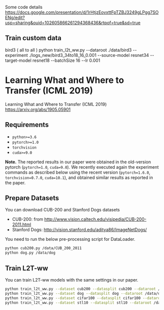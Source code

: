 Some code details https://docs.google.com/presentation/d/1rHtjzEovxttFpTZBJ3249gLPgg7SOENg/edit?usp=sharing&ouid=102605866261294368436&rtpof=true&sd=true


## Train custom data 
bird3 ( all to all )
python train_l2t_ww.py --dataroot ./data/bird3 --experiment ./logs_new/bird3_34to18_16_0.001 --source-model resnet34 --target-model resnet18 --batchSize 16 --lr 0.001

# Learning What and Where to Transfer (ICML 2019)
Learning What and Where to Transfer (ICML 2019)
https://arxiv.org/abs/1905.05901

## Requirements

- `python>=3.6`
- `pytorch>=1.0`
- `torchvision`
- `cuda>=9.0`

**Note.** The reported results in our paper were obtained in the old-version pytorch (`pytorch=1.0`, `cuda=9.0`). We recently executed again the experiment commands as described below using the recent version (`pytorch=1.6.0`, `torchvision=0.7.0`, `cuda=10.1`), and obtained similar results as reported in the paper.

## Prepare Datasets

You can download CUB-200 and Stanford Dogs datasets
- CUB-200: from http://www.vision.caltech.edu/visipedia/CUB-200-2011.html
- Stanford Dogs: http://vision.stanford.edu/aditya86/ImageNetDogs/

You need to run the below pre-processing script for DataLoader.

```bash
python cub200.py /data/CUB_200_2011
python dog.py /data/dog
```

## Train L2T-ww

You can train L2T-ww models with the same settings in our paper.

```bash
python train_l2t_ww.py --dataset cub200 --datasplit cub200 --dataroot /data/CUB_200_2011
python train_l2t_ww.py --dataset dog --datasplit dog --dataroot /data/dog
python train_l2t_ww.py --dataset cifar100 --datasplit cifar100 --dataroot /data/ --experiment logs/cifar100_0/ --source-path logs --source-model resnet32 --source-domain tinyimagenet-200 --target-model vgg9_bn --pairs 4-0,4-1,4-2,4-3,4-4,9-0,9-1,9-2,9-3,9-4,14-0,14-1,14-2,14-3,14-4 --batchSize 128
python train_l2t_ww.py --dataset stl10 --datasplit stl10 --dataroot /data/ --experiment logs/stl10_0/ --source-path logs --source-model resnet32 --source-domain tinyimagenet-200 --target-model vgg9_bn --pairs 4-0,4-1,4-2,4-3,4-4,9-0,9-1,9-2,9-3,9-4,14-0,14-1,14-2,14-3,14-4 --batchSize 128
```


